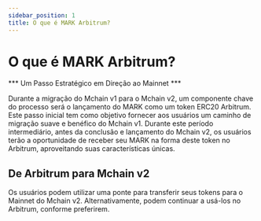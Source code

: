 ```yaml
---
sidebar_position: 1
title: O que é MARK Arbitrum?
---
```


# O que é MARK Arbitrum?

*** Um Passo Estratégico em Direção ao Mainnet ***

Durante a migração do Mchain v1 para o Mchain v2, um componente chave do processo será o lançamento do MARK como um token ERC20 Arbitrum. Este passo inicial tem como objetivo fornecer aos usuários um caminho de migração suave e benéfico do Mchain v1. Durante este período intermediário, antes da conclusão e lançamento do Mchain v2, os usuários terão a oportunidade de receber seu MARK na forma deste token no Arbitrum, aproveitando suas características únicas.

## De Arbitrum para Mchain v2

Os usuários podem utilizar uma ponte para transferir seus tokens para o Mainnet do Mchain v2. Alternativamente, podem continuar a usá-los no Arbitrum, conforme preferirem.
